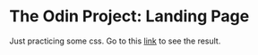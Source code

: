 # The Odin Project: Landing Page

Just practicing some css. Go to this [link](https://ericpko.github.io/odin-project-landing-page) to see the result.
